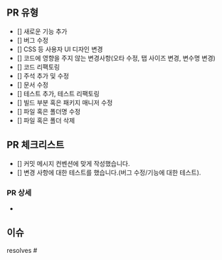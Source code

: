 ## PR 유형

- [] 새로운 기능 추가
- [] 버그 수정
- [] CSS 등 사용자 UI 디자인 변경
- [] 코드에 영향을 주지 않는 변경사항(오타 수정, 탭 사이즈 변경, 변수명 변경)
- [] 코드 리팩토링
- [] 주석 추가 및 수정
- [] 문서 수정
- [] 테스트 추가, 테스트 리팩토링
- [] 빌드 부분 혹은 패키지 매니저 수정
- [] 파일 혹은 폴더명 수정
- [] 파일 혹은 폴더 삭제

## PR 체크리스트

- [] 커밋 메시지 컨벤션에 맞게 작성했습니다.
- [] 변경 사항에 대한 테스트를 했습니다.(버그 수정/기능에 대한 테스트).

### PR 상세

-

## 이슈

resolves #
